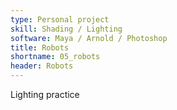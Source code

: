 ```yaml
---
type: Personal project
skill: Shading / Lighting
software: Maya / Arnold / Photoshop
title: Robots
shortname: 05_robots
header: Robots
---
```


Lighting practice